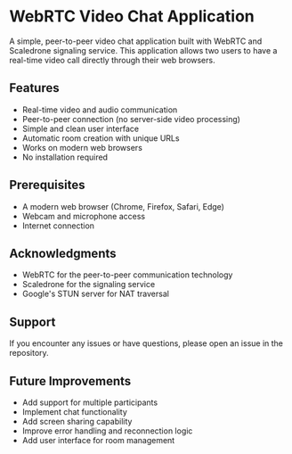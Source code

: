 # WebRTC Video Chat Application

A simple, peer-to-peer video chat application built with WebRTC and Scaledrone signaling service. This application allows two users to have a real-time video call directly through their web browsers.

## Features

- Real-time video and audio communication
- Peer-to-peer connection (no server-side video processing)
- Simple and clean user interface
- Automatic room creation with unique URLs
- Works on modern web browsers
- No installation required

## Prerequisites

- A modern web browser (Chrome, Firefox, Safari, Edge)
- Webcam and microphone access
- Internet connection

## Acknowledgments

- WebRTC for the peer-to-peer communication technology
- Scaledrone for the signaling service
- Google's STUN server for NAT traversal

## Support

If you encounter any issues or have questions, please open an issue in the repository.

## Future Improvements

- Add support for multiple participants
- Implement chat functionality
- Add screen sharing capability
- Improve error handling and reconnection logic
- Add user interface for room management
